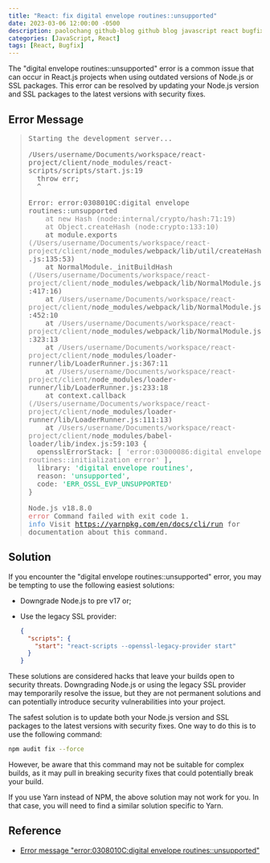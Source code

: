 ```yaml
---
title: "React: fix digital envelope routines::unsupported"
date: 2023-03-06 12:00:00 -0500
description: paolochang github-blog github blog javascript react bugfix
categories: [JavaScript, React]
tags: [React, Bugfix]
---
```


<style type='text/css'>
blockquote pre {
  overflow: auto !important;
  overflow-wrap: anywhere !important;
  white-space: pre-wrap;
}
[class*="kw"] {
  color: #14A7CD;
}
[class*="cn"] {
  color: #E5E50E;
}
[class*="err_red_bold"] {
  color: #F14B4C;
  font-weight: 600;
}
[class*="err_red"] {
  color: #DA6A6A;
}
[class*="err_greyout"] {
  color: #919191;
}
[class*="err_green"] {
  color: #0CBC7A;
}
[class*="err_infoblue"] {
  color: #4E8DD4;
}
[class*="fail"] {
  color: #F0F0F0;
  font-weight: 600;
  background-color: #CD3131;
}

</style>

The "digital envelope routines::unsupported" error is a common issue that can occur in React.js projects when using outdated versions of Node.js or SSL packages. This error can be resolved by updating your Node.js version and SSL packages to the latest versions with security fixes.

## Error Message

> <pre>
> Starting the development server...
> 
> /Users/username/Documents/workspace/react-project/client/node_modules/react-scripts/scripts/start.js:19
>   throw err;
>   ^
> 
> Error: error:0308010C:digital envelope routines::unsupported
>     <span class=err_greyout>at new Hash (node:internal/crypto/hash:71:19)</span>
>     <span class=err_greyout>at Object.createHash (node:crypto:133:10)</span>
>     at module.exports <span class=err_greyout>(/Users/username/Documents/workspace/react-project/client/</span>node_modules/webpack/lib/util/createHash.js:135:53)
>     at NormalModule._initBuildHash <span class=err_greyout>(/Users/username/Documents/workspace/react-project/client/</span>node_modules/webpack/lib/NormalModule.js:417:16)
>     at <span class=err_greyout>/Users/username/Documents/workspace/react-project/client/</span>node_modules/webpack/lib/NormalModule.js:452:10
>     at <span class=err_greyout>/Users/username/Documents/workspace/react-project/client/</span>node_modules/webpack/lib/NormalModule.js:323:13
>     at <span class=err_greyout>/Users/username/Documents/workspace/react-project/client/</span>node_modules/loader-runner/lib/LoaderRunner.js:367:11
>     at <span class=err_greyout>/Users/username/Documents/workspace/react-project/client/</span>node_modules/loader-runner/lib/LoaderRunner.js:233:18
>     at context.callback <span class=err_greyout>(/Users/username/Documents/workspace/react-project/client/</span>node_modules/loader-runner/lib/LoaderRunner.js:111:13)
>     at <span class=err_greyout>/Users/username/Documents/workspace/react-project/client/</span>node_modules/babel-loader/lib/index.js:59:103 {
>   opensslErrorStack: [ <span class=err_greyout>'error:03000086:digital envelope routines::initialization error'</span> ],
>   library: <span class=err_green>'digital envelope routines'</span>,
>   reason: <span class=err_green>'unsupported'</span>,
>   code: <span class=err_green>'ERR_OSSL_EVP_UNSUPPORTED</span>'
> }
> 
> Node.js v18.8.0
> <span class=err_red>error</span> Command failed with exit code 1.
> <span class=err_infoblue>info</span> Visit <a href="https://yarnpkg.com/en/docs/cli/run" target="_blank">https://yarnpkg.com/en/docs/cli/run</a> for documentation about this command.
> </pre>

## Solution

If you encounter the "digital envelope routines::unsupported" error, you may be tempting to use the following easiest solutions:

- Downgrade Node.js to pre v17 or;
- Use the legacy SSL provider:

  ```json
  {
    "scripts": {
      "start": "react-scripts --openssl-legacy-provider start"
    }
  }
  ```

These solutions are considered hacks that leave your builds open to security threats. Downgrading Node.js or using the legacy SSL provider may temporarily resolve the issue, but they are not permanent solutions and can potentially introduce security vulnerabilities into your project.

The safest solution is to update both your Node.js version and SSL packages to the latest versions with security fixes. One way to do this is to use the following command:

```sh
npm audit fix --force
```

However, be aware that this command may not be suitable for complex builds, as it may pull in breaking security fixes that could potentially break your build.

If you use Yarn instead of NPM, the above solution may not work for you. In that case, you will need to find a similar solution specific to Yarn.

## Reference

- [Error message "error:0308010C:digital envelope routines::unsupported"](https://stackoverflow.com/a/73027407)
